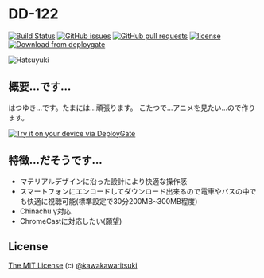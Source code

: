 # DD-122

[![Build Status](https://img.shields.io/travis/Hatsuyuki-Project/DD-122.svg?style=flat-square&branch=master)](https://travis-ci.org/Hatsuyuki-Project/DD-122)
[![GitHub issues](https://img.shields.io/github/issues/Hatsuyuki-Project/Hatsuyuki-Android-Chinachu-Client.svg?style=flat-square)](https://github.com/Hatsuyuki-Project/Hatsuyuki-Android-Chinachu-Client/issues)
[![GitHub pull requests](https://img.shields.io/github/issues-pr/Hatsuyuki-Project/Hatsuyuki-Android-Chinachu-Client.svg?style=flat-square)](https://github.com/Hatsuyuki-Project/Hatsuyuki-Android-Chinachu-Client/pulls)
[![license](https://img.shields.io/github/license/mashape/apistatus.svg?style=flat-square)](http://kawakawaritsuki.mit-license.org/)
[<img src="https://img.shields.io/badge/deploygate-Download-87CEEB.svg?style=flat-square" alt="Download from deploygate">](https://dply.me/bfymsx)

![Hatsuyuki](https://raw.githubusercontent.com/Hatsuyuki-Project/Hatsuyuki-Android-Chinachu-Client/master/Hatsuyuki.png)

## 概要...です...
はつゆき...です。たまには...頑張ります。
こたつで...アニメを見たい...ので作ります。

[<img src="https://dply.me/rlr6yr/button/large" alt="Try it on your device via DeployGate">](https://dply.me/bfymsx)

## 特徴...だそうです...
- マテリアルデザインに沿った設計により快適な操作感
- スマートフォンにエンコードしてダウンロード出来るので電車やバスの中でも快適に視聴可能(標準設定で30分200MB~300MB程度)
- Chinachu γ対応
- ChromeCastに対応したい(願望)

## License
[The MIT License](http://kawakawaritsuki.mit-license.org) (c) [@kawakawaritsuki](https://github.com/kawakawaritsuki)
